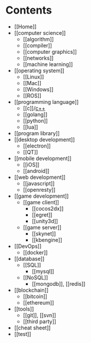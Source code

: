 # Contents
- [[Home]]
- [[computer science]]
    - [[algorithm]]
    - [[compiler]]
    - [[computer graphics]]
    - [[networks]]
    - [[machine learning]]
- [[operating system]]
    - [[Linux]]
    - [[Mac]]
    - [[Windows]]
    - [[ROS]]
- [[programming language]]
    - [[c]]/[c++](C-plus-plus)
    - [[golang]]
    - [[python]]
    - [[lua]]
- [[program library]]
- [[desktop development]]
    - [[electron]]
    - [[QT]]
- [[mobile development]]
    - [[iOS]]
    - [[android]]
- [[web development]]
    - [[javascript]]
    - [[openresty]]
- [[game development]]
    - [[game client]]
        - [[cocos2dx]]
        - [[egret]]
        - [[unity3d]]
    - [[game server]]
        - [[skynet]]
        - [[kbengine]]
- [[DevOps]]
    - [[docker]]
- [[database]]
    - [[SQL]]
        - [[mysql]]
    - [[NoSQL]]
        - [[mongodb]], [[redis]]
- [[blockchain]]
    - [[bitcoin]]
    - [[ethereum]]
- [[tools]]
    - [[git]], [[svn]]
    - [[third party]]
- [[cheat sheet]]
- [[test]]